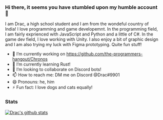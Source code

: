 ### Hi there, it seems you have stumbled upon my humble account 👋

I am Drac, a high school student and I am from the wondeful country of India! I love programming and game developemnt. In the programming field, I am fairly exprienced with JavaScript and Python and a little of C#. In the game dev field, I love working with Unity. I also enjoy a bit of graphic design and I am also trying my luck with Figma prototyping. Quite fun stuff!

- 🔭 I’m currently working on https://github.com/the-programmers-hangout/Chronos
- 🌱 I’m currently learning Rust!
- 👯 I’m looking to collaborate on Discord bots!
- 📫 How to reach me: DM me on Discord @Drac#9901
- 😄 Pronouns: he, him
- ⚡ Fun fact: I love dogs and cats equally!

### Stats

[![Drac's github stats](https://github-readme-stats.vercel.app/api?username=DracTheDino)](https://github.com/anuraghazra/github-readme-stats)
